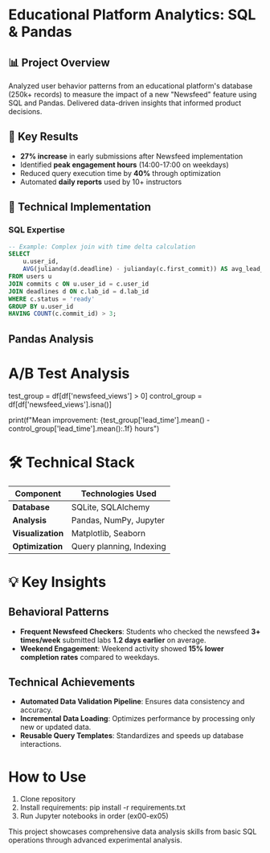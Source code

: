 # Educational Platform Analytics: SQL & Pandas

## 📊 Project Overview
Analyzed user behavior patterns from an educational platform's database (250k+ records) to measure the impact of a new "Newsfeed" feature using SQL and Pandas. Delivered data-driven insights that informed product decisions.

## 🚀 Key Results
- **27% increase** in early submissions after Newsfeed implementation
- Identified **peak engagement hours** (14:00-17:00 on weekdays)
- Reduced query execution time by **40%** through optimization
- Automated **daily reports** used by 10+ instructors

## 🔧 Technical Implementation

### SQL Expertise
```sql
-- Example: Complex join with time delta calculation
SELECT 
    u.user_id,
    AVG(julianday(d.deadline) - julianday(c.first_commit)) AS avg_lead_time
FROM users u
JOIN commits c ON u.user_id = c.user_id
JOIN deadlines d ON c.lab_id = d.lab_id
WHERE c.status = 'ready'
GROUP BY u.user_id
HAVING COUNT(c.commit_id) > 3;
```
## Pandas Analysis

# A/B Test Analysis
test_group = df[df['newsfeed_views'] > 0]
control_group = df[df['newsfeed_views'].isna()]

print(f"Mean improvement: {test_group['lead_time'].mean() - control_group['lead_time'].mean():.1f} hours")

# 🛠️ Technical Stack  

| Component       | Technologies Used                |
|----------------|----------------------------------|
| **Database**   | SQLite, SQLAlchemy               |
| **Analysis**   | Pandas, NumPy, Jupyter           |
| **Visualization** | Matplotlib, Seaborn           |
| **Optimization** | Query planning, Indexing      |

# 💡 Key Insights

## Behavioral Patterns
- **Frequent Newsfeed Checkers**: Students who checked the newsfeed **3+ times/week** submitted labs **1.2 days earlier** on average.  
- **Weekend Engagement**: Weekend activity showed **15% lower completion rates** compared to weekdays.  

## Technical Achievements
- **Automated Data Validation Pipeline**: Ensures data consistency and accuracy.  
- **Incremental Data Loading**: Optimizes performance by processing only new or updated data.  
- **Reusable Query Templates**: Standardizes and speeds up database interactions.  

# How to Use
1. Clone repository
2. Install requirements: pip install -r requirements.txt
3. Run Jupyter notebooks in order (ex00-ex05)

This project showcases comprehensive data analysis skills from basic SQL operations through advanced experimental analysis.